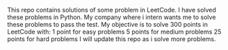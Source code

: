 This repo contains solutions of some problem in LeetCode.
I have solved these problems in Python.
My company where i intern wants me to solve these problems to pass the test.
My objective is to solve 300 points in LeetCode with:
1 point for easy problems
5 points for medium problems
25 points for hard problems
I will update this repo as i solve more problems.
```